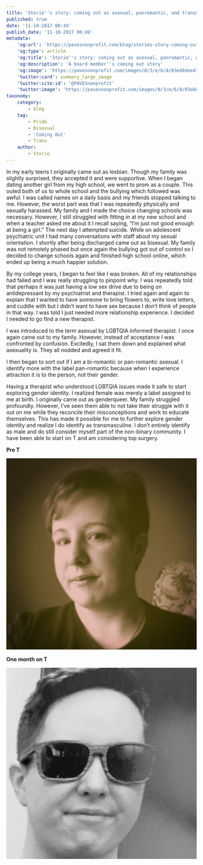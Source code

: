 ```yaml
---
title: 'Storie''s story: coming out as asexual, panromantic, and transmasculine'
published: true
date: '11-10-2017 00:49'
publish_date: '11-10-2017 00:49'
metadata:
    'og:url': 'https://pavesnonprofit.com/blog/stories-story-coming-out-as-asexual-panromantic-and-transmasculine'
    'og:type': article
    'og:title': 'Storie''s story: coming out as asexual, panromantic, and transmasculine'
    'og:description': 'A board member''s coming out story'
    'og:image': 'https://pavesnonprofit.com/images/0/3/e/6/8/03e68dee47aa5038092dcc2b5fe7575060907ca2-bi.png'
    'twitter:card': summary_large_image
    'twitter:site:id': '@PAVESnonprofit'
    'twitter:image': 'https://pavesnonprofit.com/images/0/3/e/6/8/03e68dee47aa5038092dcc2b5fe7575060907ca2-bi.png'
taxonomy:
    category:
        - blog
    tag:
        - Pride
        - Bisexual
        - 'Coming Out'
        - Trans
    author:
        - Storie
---
```


In my early teens I originally came out as lesbian.  Though my family was slightly surprised, they accepted it and were supportive.  When I began dating another girl from my high school,  we went to prom as a couple.  This outed both of us to whole school and the bullying which followed was awful.  I was called names on a daily basis and my friends stopped talking to me.  However, the worst part was that I was repeatedly physically and sexually harassed.  My family and I made the choice changing schools was necessary.  However, I still struggled with fitting in at my new school and when a teacher asked me about it I recall saying, “I’m just not good enough at being a girl.”  The next day I attempted suicide.  While on adolescent psychiatric unit I had many conversations with staff about my sexual orientation.  I shortly after being discharged came out as bisexual.  My family was not remotely phased but once again the bullying got out of control so I decided to change schools again and finished high school online, which ended up being a much happier solution.  

By my college years, I began to feel like I was broken.  All of my relationships had failed and I was really struggling to pinpoint why.  I was repeatedly told that perhaps it was just having a low sex drive due to being on antidepressant by my psychiatrist and therapist.  I tried again and again to explain that I wanted to have someone to bring flowers to, write love letters, and cuddle with but I didn’t want to have sex because I don’t think of people in that way.  I was told I just needed more relationship experience.  I decided I needed to go find a new therapist.  

I was introduced to the term asexual by LGBTQIA informed therapist.  I once again came out to my family.  However, instead of acceptance I was confronted by confusion.  Excitedly, I sat them down and explained what asexuality is.  They all nodded and agreed it fit.  

I then began to sort out if I am a bi-romantic or pan-romantic asexual.  I identify more with the label pan-romantic because when I experience attraction it is to the person, not their gender.  

Having a therapist who understood LGBTQIA issues made it safe to start exploring gender identity.  I realized female was merely a label assigned to me at birth.  I originally came out as genderqueer.  My family struggled profoundly.  However, I’ve seen them able to not take their struggle with it out on me while they reconcile their misconceptions and work to educate themselves.  This has made it possible for me to further explore gender identity and realize I do identify as transmasculine.  I don’t entirely identify as male and do still consider myself part of the non-binary community.  I have been able to start on T and am considering top surgery.  


**Pre T**

![](storie-before.jpg?cropResize=300,300)

**One month on T**

![](storie-after.jpg?cropResize=300,300)

